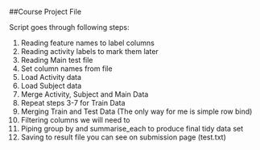 ##Course Project File

Script goes through following steps:

1. Reading feature names to label columns
2. Reading activity labels to mark them later
3. Reading Main test file 
4. Set column names from file
5. Load Activity data
6. Load Subject data
7. Merge Activity, Subject and Main Data
8. Repeat steps 3-7 for Train Data
9. Merging Train and Test Data (The only way for me is simple row bind)
10. Filtering columns we will need to 
11. Piping group by and summarise_each to produce final tidy data set
12. Saving to result file you can see on submission page (test.txt)


